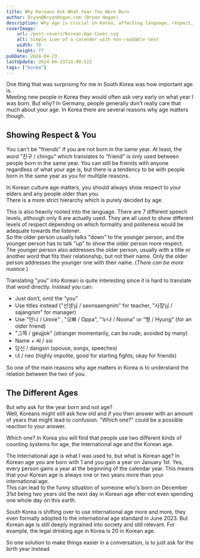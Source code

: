 ```yaml
---
title: Why Koreans Ask What Year You Were Born
author: Bryan@BryanHogan.com (Bryan Hogan)
description: Why age is crucial in Korea, affecting language, respect, and social relationships. What is Korean & international age?
coverImage:
    url: /post-covers/Korean-Age-Cover.svg
    alt: Simple icon of a calender with non-readable text
    width: 70
    height: 77
pubDate: 2024-04-23
lastUpdate: 2024-04-23T14:09:52Z
tags: ["korea"]
---
```


One thing that was surprising for me in South Korea was how important age is.  
Meeting new people in Korea they would often ask very early on what year I was born. But why? In Germany, people generally don't really care that much about your age. In Korea there are several reasons why age matters though.

## Showing Respect & You

You can't be "friends" if you are not born in the same year. At least, the word "친구 / chingu" which translates to "friend" is only used between people born in the same year. You can still be friends with anyone regardless of what your age is, but there is a tendency to be with people born in the same year as you for multiple reasons.

In Korean culture age matters, you should always show respect to your elders and any people older than you.  
There is a more strict hierarchy which is purely decided by age.

This is also heavily rooted into the language. There are 7 different speech levels, although only 6 are actually used. They are all used to show different levels of respect depending on which formality and politeness would be adequate towards the listener.  
So the older person usually talks "down" to the younger person, and the younger person has to talk "up" to show the older person more respect.  
The younger person also addresses the older person, usually with a title or another word that fits their relationship, but not their name. Only the older person addresses the younger one with their name. (*There can be more nuance.*)

Translating "you" into Korean is quite interesting since it is hard to translate that word directly. Instead you can:  
- Just don’t, omit the “you”
- Use titles instead ("선생님 / seonsaengnim" for teacher, "사장님 / sajangnim" for manager)
- Use "언니 / Unnie" , "오빠 / Oppa", "누나 / Noona" or "형 / Hyung" (for an older friend)
- "그쪽 / geujjok" (stranger momentarily, can be rude, avoided by many)
- Name + 씨 / ssi
- 당신 / dangsin (spouse, songs, speeches)
- 너 / neo (highly impolite, good for starting fights, okay for friends)

So one of the main reasons why age matters in Korea is to understand the relation between the two of you.

## The Different Ages
But why ask for the year born and not age?  
Well, Koreans might still ask how old and if you then answer with an amount of years that might lead to confusion. "Which one?" could be a possible reaction to your answer.

Which one? In Korea you will find that people use two different kinds of counting systems for age, the international age and the Korean age.

The international age is what I was used to, but what is Korean age?
In Korean age you are born with 1 and you gain a year on January 1st. Yes, every person gains a year at the beginning of the calendar year. This means that your Korean age is always one or two years more than your international age.  
This can lead to the funny situation of someone who's born on December 31st being two years old the next day in Korean age after not even spending one whole day on this earth.

South Korea is shifting over to use international age more and more, they even formally adopted to the international age standard in June 2023. But Korean age is still deeply ingrained into society and still relevant. For example, the legal drinking age in Korea is 20 in Korean age. 

So one solution to make things easier in a conversation, is to just ask for the birth year instead.